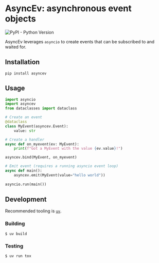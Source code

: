 AsyncEv: asynchronous event objects
===================================

![PyPI - Python Version](https://img.shields.io/pypi/pyversions/asyncev)

AsyncEv leverages `asyncio` to create events that can be subscribed to and waited for.

## Installation

    pip install asyncev

## Usage

```python
import asyncio
import asyncev
from dataclasses import dataclass

# Create an event
@dataclass
class MyEvent(asyncev.Event):
    value: str

# Create a handler
async def on_myevent(ev: MyEvent):
    print(f"Got a MyEvent with the value {ev.value}!")

asyncev.bind(MyEvent, on_myevent)

# Emit event (requires a running asyncio event loop)
async def main():
    asyncev.emit(MyEvent(value="hello world"))
    
asyncio.run(main())
```

## Development

Recommended tooling is [`uv`](https://astral.sh/uv).

### Building

    $ uv build

### Testing

    $ uv run tox
